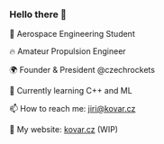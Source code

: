 ### Hello there 👋

🚀 Aerospace Engineering Student

🔥 Amateur Propulsion Engineer

🌍 Founder & President @czechrockets

🌱 Currently learning C++ and ML

📫 How to reach me: <jiri@kovar.cz>

🔗 My website: [kovar.cz](https://kovar.cz) (WIP)

<!--
**kovar/kovar** is a ✨ _special_ ✨ repository because its `README.md` (this file) appears on your GitHub profile.
